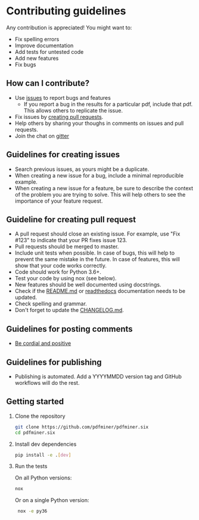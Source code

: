 # Contributing guidelines

Any contribution is appreciated! You might want to:

* Fix spelling errors
* Improve documentation
* Add tests for untested code
* Add new features
* Fix bugs

## How can I contribute?

* Use [issues](https://github.com/pdfminer/pdfminer.six/issues) to report bugs and features
    - If you report a bug in the results for a particular pdf, include that pdf. This allows others to replicate the
     issue. 
* Fix issues by [creating pull requests](https://help.github.com/en/articles/creating-a-pull-request).
* Help others by sharing your thoughs in comments on issues and pull requests.
* Join the chat on [gitter](https://gitter.im/pdfminer-six/Lobby)

## Guidelines for creating issues

* Search previous issues, as yours might be a duplicate.
* When creating a new issue for a bug, include a minimal reproducible example.
* When creating a new issue for a feature, be sure to describe the context of the problem you are trying to solve. This
  will help others to see the importance of your feature request. 

## Guideline for creating pull request

* A pull request should close an existing issue. For example, use "Fix #123" to indicate that your PR fixes issue 123. 
* Pull requests should be merged to master.
* Include unit tests when possible. In case of bugs, this will help to prevent the same mistake in the future. In case
  of features, this will show that your code works correctly.
* Code should work for Python 3.6+.
* Test your code by using nox (see below). 
* New features should be well documented using docstrings.
* Check if the [README.md](../README.md) or [readthedocs](../docs/source) documentation needs to be updated. 
* Check spelling and grammar.
* Don't forget to update the [CHANGELOG.md](CHANGELOG.md#[Unreleased]). 

## Guidelines for posting comments

* [Be cordial and positive](https://kennethreitz.org/essays/2013/01/27/be-cordial-or-be-on-your-way)

## Guidelines for publishing

* Publishing is automated. Add a YYYYMMDD version tag and GitHub workflows will do the rest. 

## Getting started

1. Clone the repository

    ```sh
    git clone https://github.com/pdfminer/pdfminer.six
    cd pdfminer.six
    ```

2. Install dev dependencies

    ```sh
    pip install -e .[dev]
    ```

3. Run the tests

    On all Python versions:

    ```sh
    nox
   ```
   
   Or on a single Python version:
   
   ```sh
    nox -e py36
    ```
